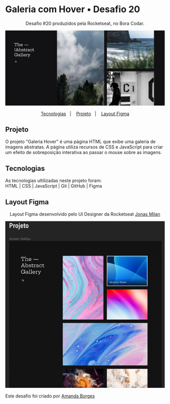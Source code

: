 # Galeria com Hover • Desafio 20

<p align="center"> Desafio #20 produzidos pela Rocketseat, no Bora Codar. </p>

![Imagem do Projeto](https://raw.githubusercontent.com/amandadecassiaborges/GaleriaHover/main/ImagemProjeto.png)

<p align="center">
  <a href="#-projeto">Tecnologias</a>&nbsp;&nbsp;&nbsp;|&nbsp;&nbsp;&nbsp;
  <a href="#-tecnologias">Projeto</a>&nbsp;&nbsp;&nbsp;|&nbsp;&nbsp;&nbsp;
  <a href="#-layout">Layout Figma</a>
</p>

## Projeto
O projeto "Galeria Hover" é uma página HTML que exibe uma galeria de imagens abstratas. A página utiliza recursos de CSS e JavaScript para criar um efeito de sobreposição interativa ao passar o mouse sobre as imagens.

## Tecnologias
As tecnologias ultilizadas neste projeto foram: 
<br>
HTML | CSS | JavaScript | Git | GitHub | Figma

## Layout Figma
<p align="center"> Layout Figma desenvolvido pelo UI Designer da Rocketseat <a href="https://jonasmilan.cc/" target="_blank">Jonas Milan</a></p>
<p align="center">
  <img src="https://raw.githubusercontent.com/amandadecassiaborges/GaleriaHover/main/ImagemFigma.png" alt="Imagem do Figma">
</p>


Este desafio foi criado por [Amanda Borges](https://www.linkedin.com/in/amandadecassiaborges/)
